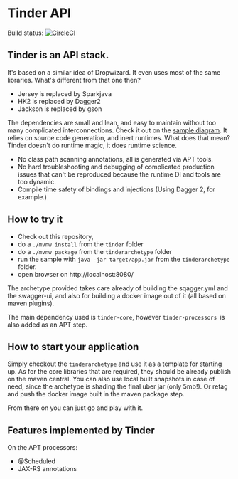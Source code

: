 
# Tinder API

Build status: [![CircleCI](https://circleci.com/gh/raffaeleragni/tinder.svg?style=svg)](https://circleci.com/gh/raffaeleragni/tinder)

## Tinder is an API stack.

It's based on a similar idea of Dropwizard. It even uses most of the same libraries. What's different from that one then?

* Jersey is replaced by Sparkjava
* HK2 is replaced by Dagger2
* Jackson is replaced by gson

The dependencies are small and lean, and easy to maintain without too many complicated interconnections. Check it out on the  [sample diagram](docs/dependencies_example.png).
It relies on source code generation, and inert runtimes. What does that mean? Tinder doesn't do runtime magic, it does runtime science.

* No class path scanning annotations, all is generated via APT tools.
* No hard troubleshooting and debugging of complicated production issues that can't be reproduced because the runtime DI and tools are too dynamic.
* Compile time safety of bindings and injections (Using Dagger 2, for example.)

## How to try it

* Check out this repository,
* do a `./mvnw install` from the `tinder` folder
* do a `./mvnw package` from the `tinderarchetype` folder
* run the sample with `java -jar target/app.jar` from the `tinderarchetype` folder.
* open browser on http://localhost:8080/

The archetype provided takes care already of building the sqagger.yml and the swagger-ui, and also for building a docker image out of it (all based on maven plugins).

The main dependency used is `tinder-core`, however `tinder-processors `is also added as an APT step.

## How to start your application

Simply checkout the `tinderarchetype` and use it as a template for starting up. As for the core libraries that are required, they should be already publish on the maven central. You can also use local built snapshots in case of need, since the archetype is shading the final uber jar (only 5mb!). Or retag and push the docker image built in the maven package step.

From there on you can just go and play with it.

## Features implemented by Tinder

On the APT processors:
 * @Scheduled
 * JAX-RS annotations
